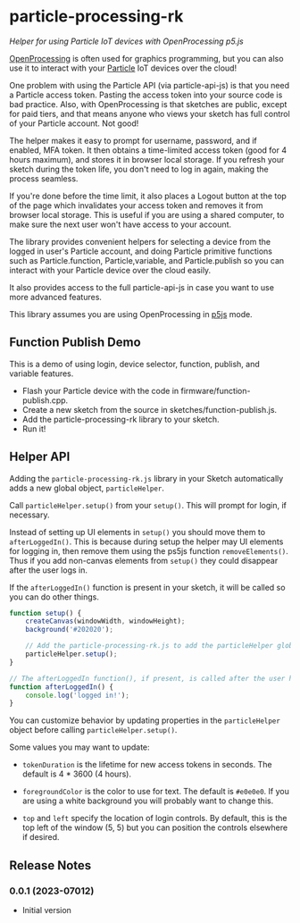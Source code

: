 # particle-processing-rk

*Helper for using Particle IoT devices with OpenProcessing p5.js*

[OpenProcessing](https://openprocessing.org/) is often used for graphics programming, but you can also use it to interact with your [Particle](https://particle.io/) IoT devices over the cloud!

One problem with using the Particle API (via particle-api-js) is that you need a Particle access token. Pasting the access token into your source code is bad practice. Also, with OpenProcessing is that sketches are public, except for paid tiers, and that means anyone who views your sketch has full control of your Particle account. Not good!

The helper makes it easy to prompt for username, password, and if enabled, MFA token. It then obtains a time-limited access token (good for 4 hours maximum), and stores it in browser local storage. If you refresh your sketch during the token life, you don't need to log in again, making the process seamless.

If you're done before the time limit, it also places a Logout button at the top of the page which invalidates your access token and removes it from browser local storage. This is useful if you are using a shared computer, to make sure the next user won't have access to your account.

The library provides convenient helpers for selecting a device from the logged in user's Particle account, and doing Particle primitive functions such as Particle.function, Particle,variable, and Particle.publish so you can interact with your Particle device over the cloud easily.

It also provides access to the full particle-api-js in case you want to use more advanced features.

This library assumes you are using OpenProcessing in [p5js](https://p5js.org/reference/) mode.

## Function Publish Demo

This is a demo of using login, device selector, function, publish, and variable features.

- Flash your Particle device with the code in firmware/function-publish.cpp.
- Create a new sketch from the source in sketches/function-publish.js.
- Add the particle-processing-rk library to your sketch.
- Run it!

## Helper API

Adding the `particle-processing-rk.js` library in your Sketch automatically adds a new global object, `particleHelper`.

Call `particleHelper.setup()` from your `setup()`. This will prompt for login, if necessary.

Instead of setting up UI elements in `setup()` you should move them to `afterLoggedIn()`. This is because during setup the helper may UI elements for logging in, then remove them using the ps5js function `removeElements()`. Thus if you add non-canvas elements from `setup()` they could disappear after the user logs in.

If the `afterLoggedIn()` function is present in your sketch, it will be called so you can do other things.

```js
function setup() {
    createCanvas(windowWidth, windowHeight);
    background('#202020');

    // Add the particle-processing-rk.js to add the particleHelper global object
    particleHelper.setup();
}

// The afterLoggedIn function(), if present, is called after the user has logged in
function afterLoggedIn() {
    console.log('logged in!');
}
```

You can customize behavior by updating properties in the `particleHelper` object before calling `particleHelper.setup()`.

Some values you may want to update:

- `tokenDuration` is the lifetime for new access tokens in seconds. The default is 4 * 3600 (4 hours).

- `foregroundColor` is the color to use for text. The default is `#e0e0e0`. If you are using a white background you will probably want to change this.

- `top` and `left` specify the location of login controls. By default, this is the top left of the window (5, 5) but you can position the controls elsewhere if desired.


## Release Notes

### 0.0.1 (2023-07012)

- Initial version
